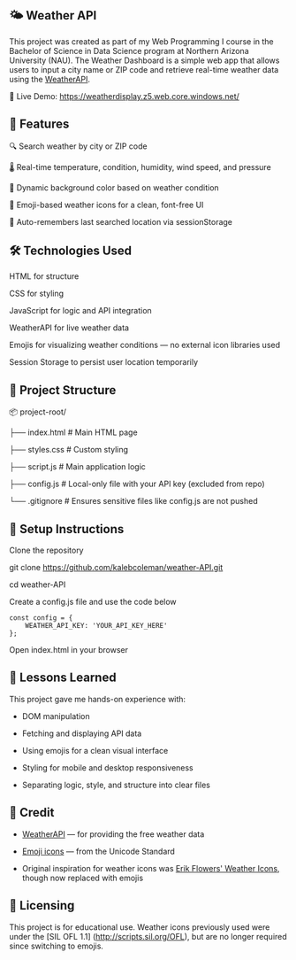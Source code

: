 ## 🌤️ Weather API

This project was created as part of my Web Programming I course in the Bachelor of Science in Data Science program at Northern Arizona University (NAU). 
The Weather Dashboard is a simple web app that allows users to input a city name or ZIP code and retrieve real-time weather data using the [WeatherAPI](https://www.weatherapi.com/).

🔗 Live Demo: https://weatherdisplay.z5.web.core.windows.net/

## 🚀 Features

🔍 Search weather by city or ZIP code

🌡️ Real-time temperature, condition, humidity, wind speed, and pressure

🎨 Dynamic background color based on weather condition

🌈 Emoji-based weather icons for a clean, font-free UI

🧠 Auto-remembers last searched location via sessionStorage

## 🛠️ Technologies Used

HTML for structure

CSS for styling

JavaScript for logic and API integration

WeatherAPI for live weather data

Emojis for visualizing weather conditions — no external icon libraries used

Session Storage to persist user location temporarily

## 📁 Project Structure

📦 project-root/

├── index.html           # Main HTML page

├── styles.css           # Custom styling

├── script.js            # Main application logic

├── config.js            # Local-only file with your API key (excluded from repo)

└── .gitignore           # Ensures sensitive files like config.js are not pushed


## 🔐 Setup Instructions

Clone the repository

git clone https://github.com/kalebcoleman/weather-API.git

cd weather-API

Create a config.js file and use the code below

```
const config = {
    WEATHER_API_KEY: 'YOUR_API_KEY_HERE'
};
```

Open index.html in your browser

## 🧠 Lessons Learned

This project gave me hands-on experience with:

* DOM manipulation

* Fetching and displaying API data

* Using emojis for a clean visual interface

* Styling for mobile and desktop responsiveness

* Separating logic, style, and structure into clear files

## 🙏 Credit

* [WeatherAPI](https://www.weatherapi.com/) — for providing the free weather data

* [Emoji icons](https://unicode.org/emoji/charts/full-emoji-list.html) — from the Unicode Standard

* Original inspiration for weather icons was [Erik Flowers' Weather Icons](https://erikflowers.github.io/weather-icons/), though now replaced with emojis

## 📜 Licensing

This project is for educational use.
Weather icons previously used were under the [SIL OFL 1.1] (http://scripts.sil.org/OFL), but are no longer required since switching to emojis.
